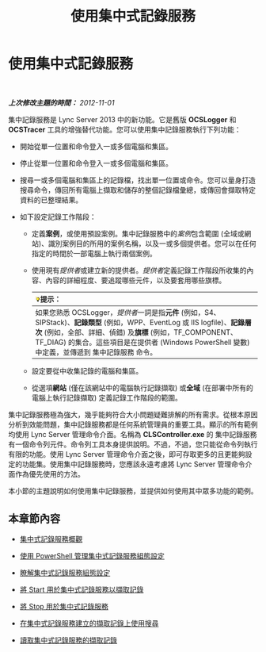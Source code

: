 ﻿---
title: 使用集中式記錄服務
TOCTitle: 使用集中式記錄服務
ms:assetid: 7b05aaef-f0ea-4649-ba8a-02e68b0cdf23
ms:mtpsurl: https://technet.microsoft.com/zh-tw/library/JJ688101(v=OCS.15)
ms:contentKeyID: 49890126
ms.date: 08/10/2015
mtps_version: v=OCS.15
ms.translationtype: HT
---

# 使用集中式記錄服務

 

_**上次修改主題的時間：** 2012-11-01_

集中記錄服務是 Lync Server 2013 中的新功能。它是舊版 **OCSLogger** 和 **OCSTracer** 工具的增強替代功能。您可以使用集中記錄服務執行下列功能：

  - 開始從單一位置和命令登入一或多個電腦和集區。

  - 停止從單一位置和命令登入一或多個電腦和集區。

  - 搜尋一或多個電腦和集區上的記錄檔，找出單一位置或命令。您可以量身打造搜尋命令，傳回所有電腦上擷取和儲存的整個記錄檔彙總，或傳回會擷取特定資料的已整理結果。

  - 如下設定記錄工作階段：
    
      - 定義**案例**，或使用預設案例。集中記錄服務中的*案例*包含範圍 (全域或網站)、識別案例目的所用的案例名稱，以及一或多個提供者。您可以在任何指定的時間於一部電腦上執行兩個案例。
    
      - 使用現有*提供者*或建立新的提供者。*提供者*定義記錄工作階段所收集的內容、內容的詳細程度、要追蹤哪些元件，以及要套用哪些旗標。
        
        <table>
        <thead>
        <tr class="header">
        <th><img src="images/JJ205025.tip(OCS.15).gif" title="tip" alt="tip" />提示：</th>
        </tr>
        </thead>
        <tbody>
        <tr class="odd">
        <td>如果您熟悉 OCSLogger，<em>提供者</em>一詞是指<strong>元件</strong> (例如，S4、SIPStack)、<strong>記錄類型</strong> (例如，WPP、EventLog 或 IIS logfile)、<strong>記錄層次</strong> (例如，全部、詳細、偵錯) 及<strong>旗標</strong> (例如，TF_COMPONENT、TF_DIAG) 的集合。這些項目是在提供者 (Windows PowerShell 變數) 中定義，並傳遞到 集中記錄服務 命令。</td>
        </tr>
        </tbody>
        </table>
    
      - 設定要從中收集記錄的電腦和集區。
    
      - 從選項**網站** (僅在該網站中的電腦執行記錄擷取) 或**全域** (在部署中所有的電腦上執行記錄擷取) 定義記錄工作階段的範圍。

集中記錄服務極為強大，幾乎能夠符合大小問題疑難排解的所有需求。從根本原因分析到效能問題，集中記錄服務都是任何系統管理員的重要工具。顯示的所有範例均使用 Lync Server 管理命令介面。名稱為 **CLSController.exe** 的 集中記錄服務 有一個命令列元件。命令列工具本身提供說明。不過，不過，您只能從命令列執行有限的功能。使用 Lync Server 管理命令介面之後，即可存取更多的且更能夠設定的功能集。使用集中記錄服務時，您應該永遠考慮將 Lync Server 管理命令介面作為優先使用的方法。

本小節的主題說明如何使用集中記錄服務，並提供如何使用其中眾多功能的範例。

## 本章節內容

  - [集中式記錄服務概觀](lync-server-2013-overview-of-the-centralized-logging-service.md)

  - [使用 PowerShell 管理集中式記錄服務組態設定](lync-server-2013-managing-the-centralized-logging-service-configuration-settings.md)

  - [瞭解集中式記錄服務組態設定](lync-server-2013-understanding-centralized-logging-service-configuration-settings.md)

  - [將 Start 用於集中式記錄服務以擷取記錄](lync-server-2013-using-start-for-the-centralized-logging-service-to-capture-logs.md)

  - [將 Stop 用於集中式記錄服務](lync-server-2013-using-stop-for-the-centralized-logging-service.md)

  - [在集中式記錄服務建立的擷取記錄上使用搜尋](lync-server-2013-using-search-on-capture-logs-created-by-the-centralized-logging-service.md)

  - [讀取集中式記錄服務的擷取記錄](lync-server-2013-reading-capture-logs-from-the-centralized-logging-service.md)

